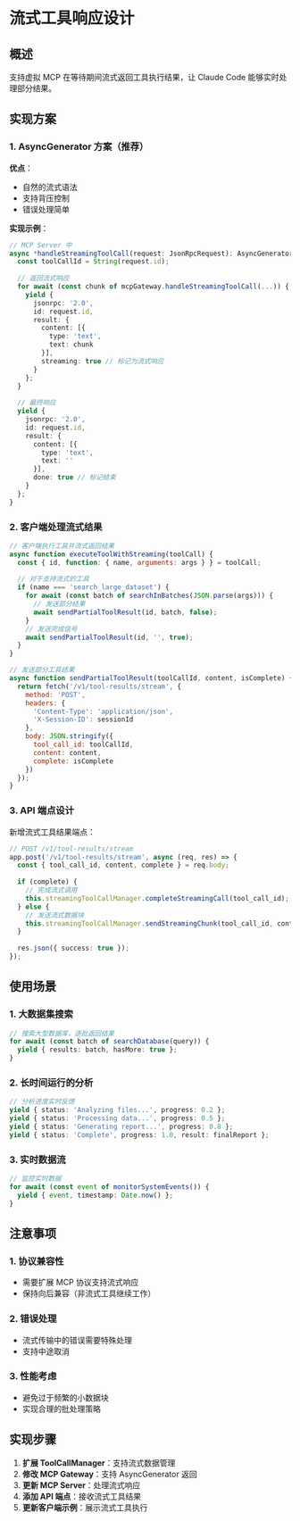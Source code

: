 # 流式工具响应设计

## 概述

支持虚拟 MCP 在等待期间流式返回工具执行结果，让 Claude Code 能够实时处理部分结果。

## 实现方案

### 1. AsyncGenerator 方案（推荐）

**优点**：
- 自然的流式语法
- 支持背压控制
- 错误处理简单

**实现示例**：
```typescript
// MCP Server 中
async *handleStreamingToolCall(request: JsonRpcRequest): AsyncGenerator<JsonRpcResponse> {
  const toolCallId = String(request.id);
  
  // 返回流式响应
  for await (const chunk of mcpGateway.handleStreamingToolCall(...)) {
    yield {
      jsonrpc: '2.0',
      id: request.id,
      result: {
        content: [{
          type: 'text',
          text: chunk
        }],
        streaming: true // 标记为流式响应
      }
    };
  }
  
  // 最终响应
  yield {
    jsonrpc: '2.0',
    id: request.id,
    result: {
      content: [{
        type: 'text',
        text: ''
      }],
      done: true // 标记结束
    }
  };
}
```

### 2. 客户端处理流式结果

```javascript
// 客户端执行工具并流式返回结果
async function executeToolWithStreaming(toolCall) {
  const { id, function: { name, arguments: args } } = toolCall;
  
  // 对于支持流式的工具
  if (name === 'search_large_dataset') {
    for await (const batch of searchInBatches(JSON.parse(args))) {
      // 发送部分结果
      await sendPartialToolResult(id, batch, false);
    }
    // 发送完成信号
    await sendPartialToolResult(id, '', true);
  }
}

// 发送部分工具结果
async function sendPartialToolResult(toolCallId, content, isComplete) {
  return fetch('/v1/tool-results/stream', {
    method: 'POST',
    headers: {
      'Content-Type': 'application/json',
      'X-Session-ID': sessionId
    },
    body: JSON.stringify({
      tool_call_id: toolCallId,
      content: content,
      complete: isComplete
    })
  });
}
```

### 3. API 端点设计

新增流式工具结果端点：
```typescript
// POST /v1/tool-results/stream
app.post('/v1/tool-results/stream', async (req, res) => {
  const { tool_call_id, content, complete } = req.body;
  
  if (complete) {
    // 完成流式调用
    this.streamingToolCallManager.completeStreamingCall(tool_call_id);
  } else {
    // 发送流式数据块
    this.streamingToolCallManager.sendStreamingChunk(tool_call_id, content);
  }
  
  res.json({ success: true });
});
```

## 使用场景

### 1. 大数据集搜索
```typescript
// 搜索大型数据库，逐批返回结果
for await (const batch of searchDatabase(query)) {
  yield { results: batch, hasMore: true };
}
```

### 2. 长时间运行的分析
```typescript
// 分析进度实时反馈
yield { status: 'Analyzing files...', progress: 0.2 };
yield { status: 'Processing data...', progress: 0.5 };
yield { status: 'Generating report...', progress: 0.8 };
yield { status: 'Complete', progress: 1.0, result: finalReport };
```

### 3. 实时数据流
```typescript
// 监控实时数据
for await (const event of monitorSystemEvents()) {
  yield { event, timestamp: Date.now() };
}
```

## 注意事项

### 1. 协议兼容性
- 需要扩展 MCP 协议支持流式响应
- 保持向后兼容（非流式工具继续工作）

### 2. 错误处理
- 流式传输中的错误需要特殊处理
- 支持中途取消

### 3. 性能考虑
- 避免过于频繁的小数据块
- 实现合理的批处理策略

## 实现步骤

1. **扩展 ToolCallManager**：支持流式数据管理
2. **修改 MCP Gateway**：支持 AsyncGenerator 返回
3. **更新 MCP Server**：处理流式响应
4. **添加 API 端点**：接收流式工具结果
5. **更新客户端示例**：展示流式工具执行
